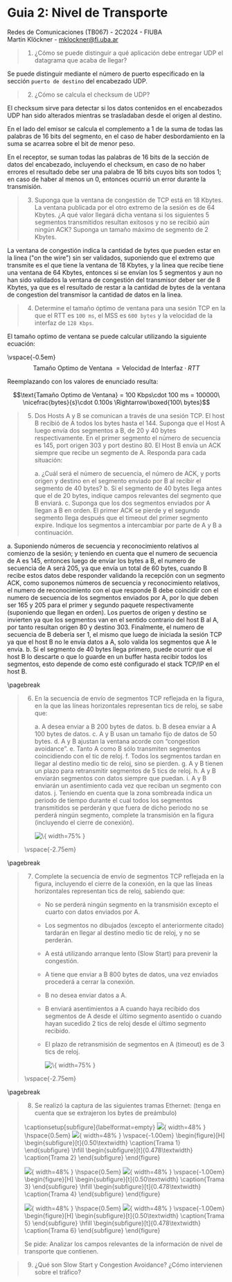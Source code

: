 # Guia 2: Nivel de Transporte

Redes de Comunicaciones (TB067) - 2C2024 - FIUBA  
Martin Klöckner - [mklockner@fi.uba.ar](mailto:mklockner@fi.uba.ar)

> 1. ¿Cómo se puede distinguir a qué aplicación debe entregar UDP el datagrama
>    que acaba de llegar? 

Se puede distinguir mediante el número de puerto especificado en la sección 
`puerto de destino` del encabezado UDP.

> 2. ¿Cómo se calcula el checksum de UDP?

El checksum sirve para detectar si los datos contenidos en el encabezados UDP
han sido alterados mientras se trasladaban desde el origen al destino.

En el lado del emisor se calcula el complemento a 1 de la suma de todas las
palabras de 16 bits del segmento, en el caso de haber desbordamiento en la suma
se acarrea sobre el bit de menor peso.

En el receptor, se suman todas las palabras de 16 bits de la sección de datos
del encabezado, incluyendo el checksum, en caso de no haber errores el resultado
debe ser una palabra de 16 bits cuyos bits son todos 1; en caso de haber al
menos un 0, entonces ocurrió un error durante la transmisión.

> 3. Suponga que la ventana de congestión de TCP está en 18 Kbytes. La ventana
>    publicada por el otro extremo de la sesión es de 64 Kbytes. ¿A qué valor
>    llegará dicha ventana si los siguientes 5 segmentos transmitidos resultan
>    exitosos y no se recibió aún ningún ACK? Suponga un tamaño máximo de
>    segmento de 2 Kbytes.

La ventana de congestión indica la cantidad de bytes que pueden estar en la
linea ("on the wire") sin ser validados, suponiendo que el extremo que transmite
es el que tiene la ventana de 18 Kbytes, y la linea que recibe tiene una ventana
de 64 Kbytes, entonces si se envían los  5 segmentos y aun no han sido validados
la ventana de congestión del transmisor deber ser de 8 Kbytes, ya que es el
resultado de restar a la cantidad de bytes de la ventana de congestion del
transmisor la cantidad de datos en la linea.

> 4. Determine el tamaño óptimo de ventana para una sesión TCP en la que el
>    RTT es `100 ms`, el MSS es `600 bytes` y la velocidad de la interfaz de
>    `128 Kbps`.

El tamaño optimo de ventana se puede calcular utilizando la siguiente ecuación:

\vspace{-0.5em}
$$\text{Tamaño Optimo de Ventana}\ = \text{Velocidad de Interfaz} \cdot RTT$$

Reemplazando con los valores de enunciado resulta:

$$\text{Tamaño Optimo de Ventana} = 100 Kbps\cdot 100 ms = 100000\ \nicefrac{bytes}{s}\cdot 0.100s \Rightarrow\boxed{100\ bytes}$$

<!-- $$MTU = MSS + encabezado TCP e IP$$
Si supera el MSS se descarta en cambio si supera el MTU se fragmenta
-->

> 5. Dos Hosts A y B se comunican a través de una sesión TCP. El host B recibió
>    de A todos los bytes hasta el 144. Suponga que el Host A luego envía dos
>    segmentos a B, de 20 y 40 bytes respectivamente. En el primer segmento el
>    número de secuencia es 145, port origen 303 y port destino 80. El Host B
>    envía un ACK siempre que recibe un segmento de A. Responda para cada
>    situación:
>  
>    a. ¿Cuál será el número de secuencia, el número de ACK, y ports origen y
>       destino en el segmento enviado por B al recibir el segmento de 40 bytes?
>    b. Si el segmento de 40 bytes llega antes que el de 20 bytes, indique
>       campos relevantes del segmento que B enviará.
>    c. Suponga que los dos segmentos enviados por A llegan a B en orden. El
>       primer ACK se pierde y el segundo segmento llega después que el timeout
>       del primer segmento expire. Indique los segmentos a intercambiar por
>       parte de A y B a continuación.

a. Suponiendo números de secuencia y reconocimiento relativos al comienzo de la
   sesión; y teniendo en cuenta que el numero de secuencia de A es 145, entonces
   luego de enviar los bytes a B, el numero de secuencia de A será 205, ya que
   envía un total de 60 bytes, cuando B recibe estos datos debe responder
   validando la recepción con un segmento ACK, como suponemos números de
   secuencia y reconocimiento relativos, el numero de reconocimiento con el que
   responde B debe coincidir con el numero de secuencia de los segmentos
   enviados por A, por lo que deben ser 165 y 205 para el primer y segundo
   paquete respectivamente (suponiendo que llegan en orden). Los puertos de
   origen y destino se invierten ya que los segmentos van en el sentido
   contrario del host B al A, por tanto resultan origen 80 y destino 303.
   Finalmente, el numero de secuencia de B debería ser 1, el mismo que luego de
   iniciada la sesión TCP ya que el host B no le envía datos a A, solo valida
   los segmentos que A le envía.
b. Si el segmento de 40 bytes llega primero, puede ocurrir que el host B lo
   descarte o que lo guarde en un buffer hasta recibir todos los segmentos, esto
   depende de como esté configurado el stack TCP/IP en el host B.

\pagebreak
> 6. En la secuencia de envío de segmentos TCP reflejada en la figura, en la que
>    las líneas horizontales representan tics de reloj, se sabe que:
> 
>    a. A desea enviar a B 200 bytes de datos.
>    b. B desea enviar a A 100 bytes de datos.
>    c. A y B usan un tamaño fijo de datos de 50 bytes.
>    d. A y B ajustan la ventana acorde con “congestion avoidance”.
>    e. Tanto A como B sólo transmiten segmentos coincidiendo con el tic de
>       reloj.
>    f. Todos los segmentos tardan en llegar al destino medio tic de reloj, sino
>       se pierden.
>    g. A y B tienen un plazo para retransmitir segmentos de 5 tics de reloj.
>    h. A y B enviarán segmentos con datos siempre que puedan.
>    i. A y B enviarán un asentimiento cada vez que reciban un segmento con
>       datos.
>    j. Teniendo en cuenta que la zona sombreada indica un periodo de tiempo
>       durante el cual todos los segmentos transmitidos se perderán y que fuera
>       de dicho periodo no se perderá ningún segmento, complete la transmisión
>       en la figura (incluyendo el cierre de conexión).
> 
>       ![\ ](ej6.png){ width=75% }
>
>  \vspace{-2.75em}

\pagebreak
> 7. Complete la secuencia de envío de segmentos TCP reflejada en la figura,
>    incluyendo el cierre de la conexión, en la que las líneas horizontales
>    representan tics de reloj, sabiendo que:
> 
>    * No se perderá ningún segmento en la transmisión excepto el cuarto con 
>      datos enviados por A.
>    * Los segmentos no dibujados (excepto el anteriormente citado) tardarán en
>      llegar al destino medio tic de reloj, y no se perderán.
>    * A está utilizando arranque lento (Slow Start) para prevenir la 
       congestión.
>    * A tiene que enviar a B 800 bytes de datos, una vez enviados procederá
>      a cerrar la conexión.
>    * B no desea enviar datos a A.
>    * B enviará asentimientos a A cuando haya recibido dos segmentos de A desde
>      el último segmento asentido o cuando hayan sucedido 2 tics de reloj desde
>      el último segmento recibido.
>    * El plazo de retransmisión de segmentos en A (timeout) es de 3 tics de
>      reloj.
> 
>      ![\ ](ej7.png){ width=75% }
>
>  \vspace{-2.75em}

\pagebreak
> 8. Se realizó la captura de las siguientes tramas Ethernet: (tenga en cuenta
>    que se extrajeron los bytes de preámbulo)
> 
> \captionsetup[subfigure]{labelformat=empty}
> ![](ej8_trama1.png){ width=48% }
> \hspace{0.5em}
> ![](ej8_trama2.png){ width=48% }
> \vspace{-1.00em}
> \begin{figure}[H]
> \begin{subfigure}[t]{0.50\textwidth}
> \caption{Trama 1}
> \end{subfigure}
> \hfill
> \begin{subfigure}[t]{0.478\textwidth}
> \caption{Trama 2}
> \end{subfigure}
> \end{figure}
>
> ![](ej8_trama3.png){ width=48% }
> \hspace{0.5em}
> ![](ej8_trama4.png){ width=48% }
> \vspace{-1.00em}
> \begin{figure}[H]
> \begin{subfigure}[t]{0.50\textwidth}
> \caption{Trama 3}
> \end{subfigure}
> \hfill
> \begin{subfigure}[t]{0.478\textwidth}
> \caption{Trama 4}
> \end{subfigure}
> \end{figure}
>
> ![](ej8_trama5.png){ width=48% }
> \hspace{0.5em}
> ![](ej8_trama6.png){ width=48% }
> \vspace{-1.00em}
> \begin{figure}[H]
> \begin{subfigure}[t]{0.50\textwidth}
> \caption{Trama 5}
> \end{subfigure}
> \hfill
> \begin{subfigure}[t]{0.478\textwidth}
> \caption{Trama 6}
> \end{subfigure}
> \end{figure}
> 
>    Se pide: Analizar los campos relevantes de la información de nivel de
>    transporte que contienen.

> 9. ¿Qué son Slow Start y Congestion Avoidance? ¿Cómo intervienen sobre el
     tráfico?

